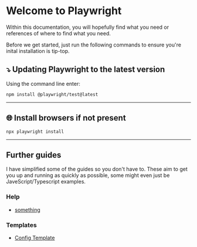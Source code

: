 # Welcome to Playwright

Within this documentation, you will hopefully find what you need or references of where to find what you need.

Before we get started, just run the following commands to ensure you're inital installation is tip-top.

## ⤵️ Updating Playwright to the latest version

Using the command line enter:

`npm install @playwright/test@latest`

---

## 🌐 Install browsers if not present

`npx playwright install`

---

## Further guides

I have simplified some of the guides so you don't have to. These aim to get you up and running as quickly as possible, some might even just be JaveScript/Typescript examples.

### Help

- [something](url)

### Templates

- [Config Template](../PlaywrightEcomm/documents/config-template-example.md)
